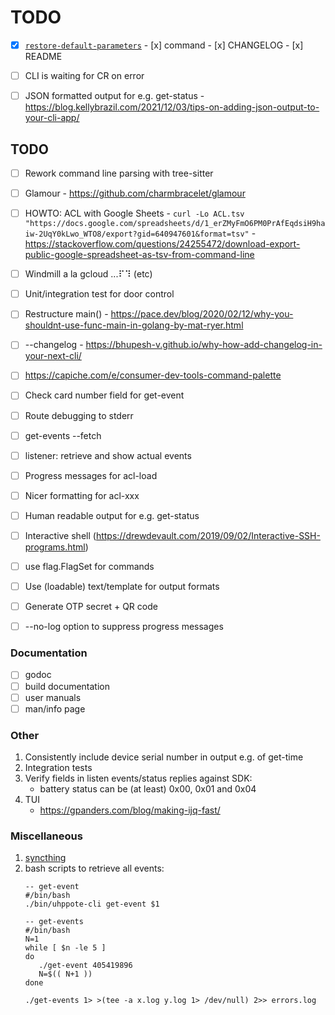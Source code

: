 # TODO

- [x] [`restore-default-parameters`](https://github.com/uhppoted/uhppoted/issues/48)
      - [x] command
      - [x] CHANGELOG
      - [x] README

- [ ] CLI is waiting for CR on error

- [ ] JSON formatted output for e.g. get-status
      - https://blog.kellybrazil.com/2021/12/03/tips-on-adding-json-output-to-your-cli-app/

## TODO

- [ ] Rework command line parsing with tree-sitter
- [ ] Glamour
      - https://github.com/charmbracelet/glamour
- [ ] HOWTO: ACL with Google Sheets
      - `curl -Lo ACL.tsv "https://docs.google.com/spreadsheets/d/1_erZMyFmO6PM0PrAfEqdsiH9haiw-2UqY0kLwo_WTO8/export?gid=640947601&format=tsv"`
      - https://stackoverflow.com/questions/24255472/download-export-public-google-spreadsheet-as-tsv-from-command-line

- [ ] Windmill a la gcloud ...⠏⠹ (etc) 
- [ ] Unit/integration test for door control
- [ ] Restructure main()
      - https://pace.dev/blog/2020/02/12/why-you-shouldnt-use-func-main-in-golang-by-mat-ryer.html
- [ ] --changelog
      - https://bhupesh-v.github.io/why-how-add-changelog-in-your-next-cli/
- [ ] https://capiche.com/e/consumer-dev-tools-command-palette
- [ ] Check card number field for get-event
- [ ] Route debugging to stderr
- [ ] get-events --fetch
- [ ] listener: retrieve and show actual events

- [ ] Progress messages for acl-load
- [ ] Nicer formatting for acl-xxx
- [ ] Human readable output for e.g. get-status
- [ ] Interactive shell (https://drewdevault.com/2019/09/02/Interactive-SSH-programs.html)
- [ ] use flag.FlagSet for commands
- [ ] Use (loadable) text/template for output formats
- [ ] Generate OTP secret + QR code
- [ ] --no-log option to suppress progress messages

### Documentation

- [ ] godoc
- [ ] build documentation
- [ ] user manuals
- [ ] man/info page

### Other

1.  Consistently include device serial number in output e.g. of get-time
2.  Integration tests
3.  Verify fields in listen events/status replies against SDK:
    - battery status can be (at least) 0x00, 0x01 and 0x04
4. TUI
    - https://gpanders.com/blog/making-ijq-fast/

### Miscellaneous

1. [syncthing](https://tonsky.me/blog/syncthing/?utm_source=hackerbits.com&utm_medium=email&utm_campaign=issue54)
2. bash scripts to retrieve all events:
   ```
   -- get-event
   #/bin/bash
   ./bin/uhppote-cli get-event $1

   -- get-events
   #/bin/bash
   N=1
   while [ $n -le 5 ]
   do
      ./get-event 405419896
      N=$(( N+1 ))
   done

   ./get-events 1> >(tee -a x.log y.log 1> /dev/null) 2>> errors.log
   ```
